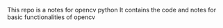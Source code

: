 This repo is a notes for opencv python
It contains the code and notes for basic functionalities of opencv
